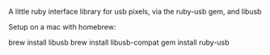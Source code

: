 A little ruby interface library for usb pixels, via the ruby-usb gem, and libusb

Setup on a mac with homebrew:

brew install libusb
brew install libusb-compat
gem install ruby-usb